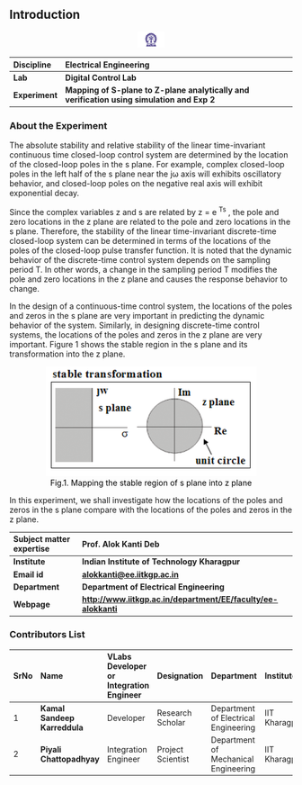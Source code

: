 ## Introduction

<div align="center">
<img src="experiment/images/iitkgp.png" width="10%">
</div>

<b>Discipline | <b>Electrical Engineering 
:--|:--|
<b> Lab | <b> Digital Control Lab
<b> Experiment|     <b> Mapping of S-plane to Z-plane analytically and verification using simulation and Exp 2

### About the Experiment 

The absolute stability and relative stability of the linear time-invariant continuous time closed-loop control system are determined by the location of the closed-loop poles in the s plane.
For example, complex closed-loop poles in the left half of the s plane near the j&omega; axis will exhibits oscillatory behavior, and closed-loop poles on the negative real axis will exhibit exponential decay.


Since the complex variables z and s are related by z = e <sup>Ts</sup> , the pole and zero locations in the z plane are related to the pole and zero locations in the s plane.
Therefore, the stability of the linear time-invariant discrete-time closed-loop system can be determined in terms of the locations of the poles of the closed-loop pulse transfer function.
It is noted that the dynamic behavior of the discrete-time control system depends on the sampling period T. In other words, a change in the sampling period T modifies the pole and zero locations in the z plane and causes the response behavior to change.


In the design of a continuous-time control system, the locations of the poles and zeros in the s plane are very important in predicting the dynamic behavior of the system.
Similarly, in designing discrete-time control systems, the locations of the poles and zeros in the z plane are very important. Figure 1 shows the stable region in the s plane and its transformation into the z plane.

<div align="center">
<img class="img-fluid"  src="experiment/images/ST_sz.png" alt="">

<figcaption style="color:black"> Fig.1. Mapping the stable region of s plane into z plane </figcaption>
</div>

In this experiment, we shall investigate how the locations of the poles and zeros in the s plane compare with the locations of the poles and zeros in the z plane.
		

	

<b>Subject matter expertise | <b> **Prof. Alok Kanti Deb**
:--|:--|
<b> Institute | <b>  **Indian Institute of Technology Kharagpur**
<b> Email id|     <b>  **alokkanti@ee.iitkgp.ac.in**
<b> Department |  **Department of Electrical Engineering**
<b>Webpage| <b> http://www.iitkgp.ac.in/department/EE/faculty/ee-alokkanti

### Contributors List

SrNo | Name | VLabs Developer or Integration Engineer | Designation | Department| Institute
:--|:--|:--|:--|:--|:--|
1 | **Kamal Sandeep Karreddula** | Developer | Research Scholar | Department of Electrical Engineering | IIT Kharagpur | 
2 | **Piyali Chattopadhyay** | Integration Engineer | Project Scientist | Department of Mechanical Engineering | IIT Kharagpur |


<script id="MathJax-script" async src="https://cdn.jsdelivr.net/npm/mathjax@3/es5/tex-mml-chtml.js"></script>